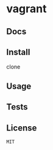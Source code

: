 # vagrant



## Docs
   
    
## Install
   clone 

## Usage 
    


## Tests



## License
    MIT


